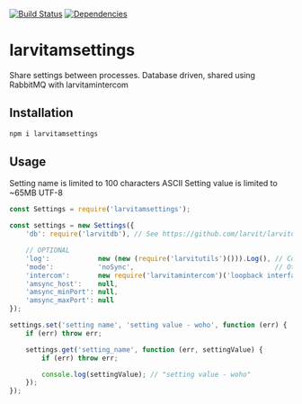 [![Build Status](https://travis-ci.org/larvit/larvitamsettings.svg?branch=master)](https://travis-ci.org/larvit/larvitamsettings) [![Dependencies](https://david-dm.org/larvit/larvitamsettings.svg)](https://david-dm.org/larvit/larvitamsettings.svg)

# larvitamsettings

Share settings between processes. Database driven, shared using RabbitMQ with larvitamintercom

## Installation

```bash
npm i larvitamsettings
```

## Usage

Setting name is limited to 100 characters ASCII
Setting value is limited to ~65MB UTF-8

```javascript
const Settings = require('larvitamsettings');

const settings = new Settings({
	'db': require('larvitdb'), // See https://github.com/larvit/larvitdb for configuration details

	// OPTIONAL
	'log':            new (new (require('larvitutils')())).Log(), // Compatible with winston logging instance
	'mode':           'noSync',                                   // Other options is "master" and "slave" that will sync settings between database instances over the intercom
	'intercom':       new require('larvitamintercom')('loopback interface'),
	'amsync_host':    null,
	'amsync_minPort': null,
	'amsync_maxPort': null
});

settings.set('setting name', 'setting value - woho', function (err) {
	if (err) throw err;

	settings.get('setting_name', function (err, settingValue) {
		if (err) throw err;

		console.log(settingValue); // "setting value - woho"
	});
});
```
